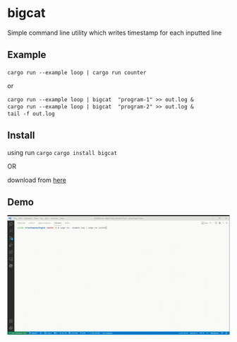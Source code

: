 # bigcat
Simple command line utility which writes timestamp for each inputted line


## Example
`cargo run --example loop | cargo run counter`

or 
```shell
cargo run --example loop | bigcat  "program-1" >> out.log &
cargo run --example loop | bigcat  "program-2" >> out.log &
tail -f out.log
```

## Install
using run `cargo`
`cargo install bigcat`

OR

download from [here](https://github.com/cedric05/bigcat/actions/runs/1735112454)

## Demo
![demo](./demo.gif)